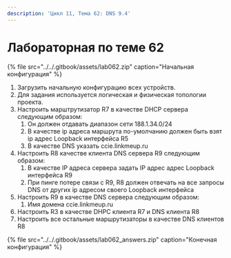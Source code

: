 ```yaml
---
description: 'Цикл 11, Тема 62: DNS 9.4'
---
```


# Лабораторная по теме 62

{% file src="../../.gitbook/assets/lab062.zip" caption="Начальная конфигурация" %}

1. Загрузить начальную конфигурацию всех устройств.
2. Для задания используется логическая и физическая топологии проекта.
3. Настроить марштрутизатор R7 в качестве DHCP сервера следующим образом:
   1. Он должен отдавать диапазон сети 188.1.34.0/24
   2. В качестве ip адреса маршрута по-умолчанию должен быть взят ip адрес Loopback интерфейса R5
   3. В качестве DNS указать ccie.linkmeup.ru
4. Настроить R8 качестве клиента DNS сервера R9 следующим образом:
   1. В качестве IP адреса сервера задать IP адрес адрес Loopback интерфейса R9
   2. При пинге потере связи с R9, R8 должен отвечать на все запросы DNS от других ip адресом своего Loopback интерфейса
5. Настроить R9 в качестве DNS сервера следующим образом:
   1. Имя домена ccie.linkmeup.ru
6. Настроить R3 в качестве DHPC клиента R7 и DNS клиента R8
7. Настроить все остальные маршрутизаторы в качестве DNS клиентов R8

{% file src="../../.gitbook/assets/lab062\_answers.zip" caption="Конечная конфигурация" %}

